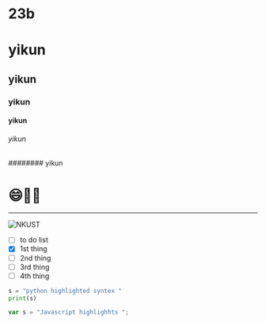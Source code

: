  # 23b
 # yikun
 ## yikun
 ### yikun
 #### yikun
###### yikun
######## yikun

# :smile:🚴‍♂️

***

![NKUST](logo.png"NKUST")

- [ ] to do list
- [x] 1st thing
- [ ] 2nd thing
- [ ] 3rd thing
- [ ] 4th thing

```python
s = "python highlighted syntex "
print(s)
```

```js
var s = "Javascript highlighhts ";
```

